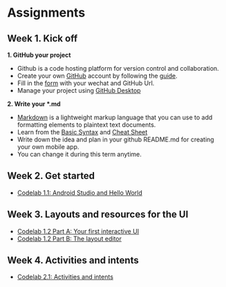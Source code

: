 # Assignments

## Week 1. Kick off
<strong>1. GitHub your project</strong>
- Github is a code hosting platform for version control and collaboration.
- Create your own [GitHub](https://github.com/) account by following the [guide](https://guides.github.com/activities/hello-world/).
- Fill in the [form](https://docs.qq.com/sheet/DRmxJek93RFdTSHNX) with your wechat and GitHub Url.
- Manage your project using [GitHub Desktop](https://desktop.github.com/)

<strong>2. Write your *.md</strong>
- [Markdown](https://www.markdownguide.org/) is a lightweight markup language that you can use to add formatting elements to plaintext text documents. 
- Learn from the [Basic Syntax](https://www.markdownguide.org/basic-syntax/) and [Cheat Sheet](https://www.markdownguide.org/cheat-sheet/)
- Write down the idea and plan in your github README.md for creating your own mobile app.
- You can change it during this term anytime.

## Week 2. Get started
- [Codelab 1.1: Android Studio and Hello World](https://codelabs.developers.google.com/codelabs/android-training-hello-world/#0)

## Week 3. Layouts and resources for the UI
- [Codelab 1.2 Part A: Your first interactive UI](https://codelabs.developers.google.com/codelabs/android-training-layout-editor-part-a/)
- [Codelab 1.2 Part B: The layout editor](https://codelabs.developers.google.com/codelabs/android-training-layout-editor-part-b/)


## Week 4. Activities and intents
- [Codelab 2.1: Activities and intents](https://codelabs.developers.google.com/codelabs/android-training-create-an-activity/index.html)
